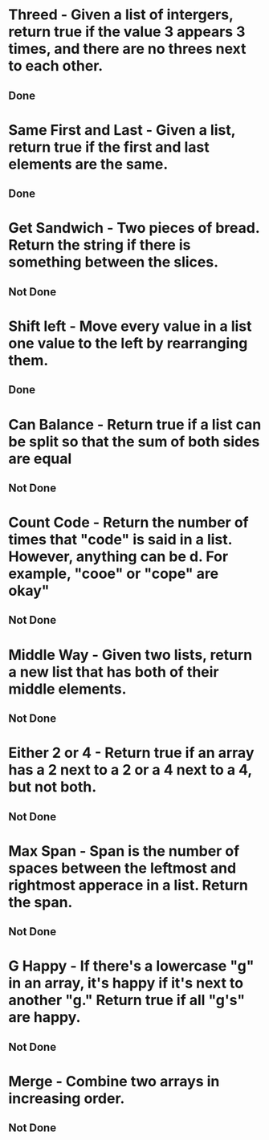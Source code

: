 # Threed - Given a list of intergers, return true if the value 3 appears 3 times, and there are no threes next to each other.
## Done

# Same First and Last - Given a list, return true if the first and last elements are the same. 
## Done

# Get Sandwich - Two pieces of bread. Return the string if there is something between the slices. 
## Not Done

# Shift left - Move every value in a list one value to the left by rearranging them. 
## Done

# Can Balance - Return true if a list can be split so that the sum of both sides are equal
## Not Done

# Count Code - Return the number of times that "code" is said in a list. However, anything can be d. For example, "cooe" or "cope" are okay"
## Not Done

# Middle Way - Given two lists, return a new list that has both of their middle elements. 
## Not Done

# Either 2 or 4 - Return true if an array has a 2 next to a 2 or a 4 next to a 4, but not both. 
## Not Done

# Max Span - Span is the number of spaces between the leftmost and rightmost apperace in a list. Return the span. 
## Not Done

# G Happy - If there's a lowercase "g" in an array, it's happy if it's next to another "g." Return true if all "g's" are happy. 
## Not Done

# Merge - Combine two arrays in increasing order. 
## Not Done